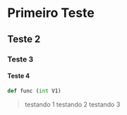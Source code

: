 # Primeiro Teste
## Teste 2
### Teste 3 
#### Teste 4

``` python
def func (int V1)
```
> testando 1
> testando 2
> testando 3
>
>  
